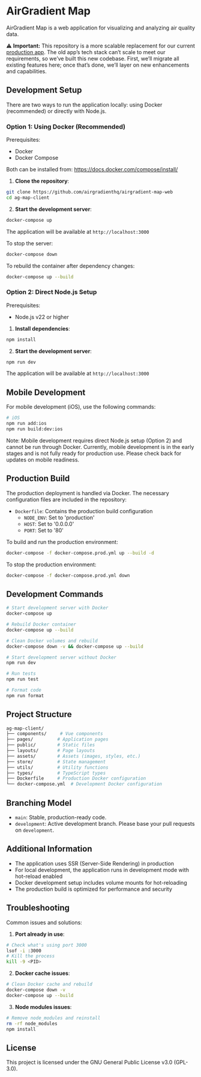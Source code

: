 # AirGradient Map

AirGradient Map is a web application for visualizing and analyzing air quality data.


⚠️ **Important:** This repository is a more scalable replacement for our current [production app](https://www.airgradient.com/map/). 
The old app’s tech stack can’t scale to meet our requirements, so we’ve built this new codebase. First, we’ll migrate all existing features here; once that’s done, we’ll layer on new enhancements and capabilities.


## Development Setup

There are two ways to run the application locally: using Docker (recommended) or directly with Node.js.

### Option 1: Using Docker (Recommended)

Prerequisites:
- Docker
- Docker Compose

Both can be installed from: https://docs.docker.com/compose/install/

1. **Clone the repository**:
```bash
git clone https://github.com/airgradienthq/airgradient-map-web
cd ag-map-client
```

2. **Start the development server**:
```bash
docker-compose up
```

The application will be available at `http://localhost:3000`

To stop the server:
```bash
docker-compose down
```

To rebuild the container after dependency changes:
```bash
docker-compose up --build
```

### Option 2: Direct Node.js Setup

Prerequisites:
- Node.js v22 or higher

1. **Install dependencies**:
```bash
npm install
```

2. **Start the development server**:
```bash
npm run dev
```

The application will be available at `http://localhost:3000`

## Mobile Development

For mobile development (iOS), use the following commands:

```bash
# iOS
npm run add:ios
npm run build:dev:ios

```

Note: Mobile development requires direct Node.js setup (Option 2) and cannot be run through Docker. Currently, mobile development is in the early stages and is not fully ready for production use. Please check back for updates on mobile readiness.

## Production Build

The production deployment is handled via Docker. The necessary configuration files are included in the repository:

- `Dockerfile`: Contains the production build configuration
  - `NODE_ENV`: Set to 'production'
  - `HOST`: Set to '0.0.0.0'
  - `PORT`: Set to '80'

 To build and run the production environment:
```bash
docker-compose -f docker-compose.prod.yml up --build -d
```

To stop the production environment:
```bash
docker-compose -f docker-compose.prod.yml down
```


## Development Commands

```bash
# Start development server with Docker
docker-compose up

# Rebuild Docker container
docker-compose up --build

# Clean Docker volumes and rebuild
docker-compose down -v && docker-compose up --build

# Start development server without Docker
npm run dev

# Run tests
npm run test

# Format code
npm run format
```

## Project Structure

```bash
ag-map-client/
├── components/     # Vue components
├── pages/         # Application pages
├── public/        # Static files
├── layouts/       # Page layouts
├── assets/        # Assets (images, styles, etc.)
├── store/         # State management
├── utils/         # Utility functions
├── types/         # TypeScript types
├── Dockerfile     # Production Docker configuration
└── docker-compose.yml  # Development Docker configuration
```

## Branching Model

- `main`: Stable, production-ready code.
- `development`: Active development branch. Please base your pull requests on `development`.

## Additional Information

- The application uses SSR (Server-Side Rendering) in production
- For local development, the application runs in development mode with hot-reload enabled
- Docker development setup includes volume mounts for hot-reloading
- The production build is optimized for performance and security

## Troubleshooting

Common issues and solutions:

1. **Port already in use**:
```bash
# Check what's using port 3000
lsof -i :3000
# Kill the process
kill -9 <PID>
```

2. **Docker cache issues**:
```bash
# Clean Docker cache and rebuild
docker-compose down -v
docker-compose up --build
```

3. **Node modules issues**:
```bash
# Remove node_modules and reinstall
rm -rf node_modules
npm install
```

## License

This project is licensed under the GNU General Public License v3.0 (GPL-3.0).

